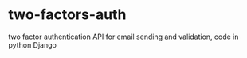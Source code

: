 # two-factors-auth
two factor authentication API for email sending and validation, code in python Django
